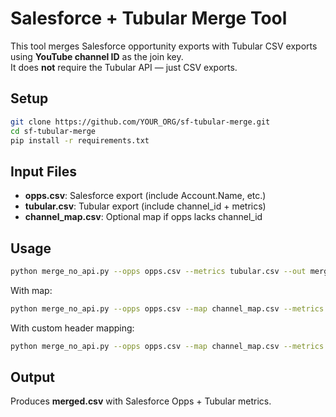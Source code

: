 # Salesforce + Tubular Merge Tool

This tool merges Salesforce opportunity exports with Tubular CSV exports using **YouTube channel ID** as the join key.  
It does **not** require the Tubular API — just CSV exports.

## Setup

```bash
git clone https://github.com/YOUR_ORG/sf-tubular-merge.git
cd sf-tubular-merge
pip install -r requirements.txt
```

## Input Files

- **opps.csv**: Salesforce export (include Account.Name, etc.)
- **tubular.csv**: Tubular export (include channel_id + metrics)
- **channel_map.csv**: Optional map if opps lacks channel_id

## Usage

```bash
python merge_no_api.py --opps opps.csv --metrics tubular.csv --out merged.csv
```

With map:

```bash
python merge_no_api.py --opps opps.csv --map channel_map.csv --metrics tubular.csv --out merged.csv
```

With custom header mapping:

```bash
python merge_no_api.py --opps opps.csv --map channel_map.csv --metrics tubular.csv --metrics-cols channel_id:Channel ID,views_30d:Views (30d),audience_size:Subscribers --out merged.csv
```

## Output

Produces **merged.csv** with Salesforce Opps + Tubular metrics.

